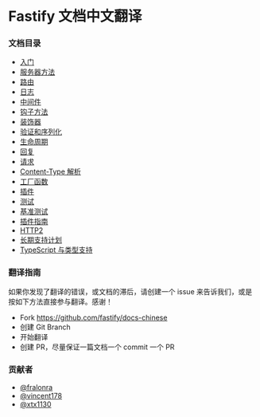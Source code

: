 # Fastify 文档中文翻译

### 文档目录
* [入门](https://github.com/fastify/docs-chinese/blob/master/docs/Getting-Started.md)
* [服务器方法](https://github.com/fastify/docs-chinese/blob/master/docs/Server-Methods.md)
* [路由](https://github.com/fastify/docs-chinese/blob/master/docs/Routes.md)
* [日志](https://github.com/fastify/docs-chinese/blob/master/docs/Logging.md)
* [中间件](https://github.com/fastify/docs-chinese/blob/master/docs/Middlewares.md)
* [钩子方法](https://github.com/fastify/docs-chinese/blob/master/docs/Hooks.md)
* [装饰器](https://github.com/fastify/docs-chinese/blob/master/docs/Decorators.md)
* [验证和序列化](https://github.com/fastify/docs-chinese/blob/master/docs/Validation-and-Serialization.md)
* [生命周期](https://github.com/fastify/docs-chinese/blob/master/docs/Lifecycle.md)
* [回复](https://github.com/fastify/docs-chinese/blob/master/docs/Reply.md)
* [请求](https://github.com/fastify/docs-chinese/blob/master/docs/Request.md)
* [Content-Type 解析](https://github.com/fastify/docs-chinese/blob/master/docs/ContentTypeParser.md)
* [工厂函数](https://github.com/fastify/docs-chinese/blob/master/docs/Factory.md)
* [插件](https://github.com/fastify/docs-chinese/blob/master/docs/Plugins.md)
* [测试](https://github.com/fastify/docs-chinese/blob/master/docs/Testing.md)
* [基准测试](https://github.com/fastify/docs-chinese/blob/master/docs/Benchmarking.md)
* [插件指南](https://github.com/fastify/fastify/blob/master/docs/Plugins-Guide.md)
* [HTTP2](https://github.com/fastify/docs-chinese/blob/master/docs/HTTP2.md)
* [长期支持计划](https://github.com/fastify/docs-chinese/blob/master/docs/LTS.md)
* [TypeScript 与类型支持](https://github.com/fastify/docs-chinese/blob/master/docs/TypeScript.md)

### 翻译指南

如果你发现了翻译的错误，或文档的滞后，请创建一个 issue 来告诉我们，或是按如下方法直接参与翻译。感谢！

* Fork https://github.com/fastify/docs-chinese
* 创建 Git Branch
* 开始翻译
* 创建 PR，尽量保证一篇文档一个 commit 一个 PR

### 贡献者
* [@fralonra](https://github.com/fralonra)
* [@vincent178](https://github.com/vincent178)
* [@xtx1130](https://github.com/xtx1130)
